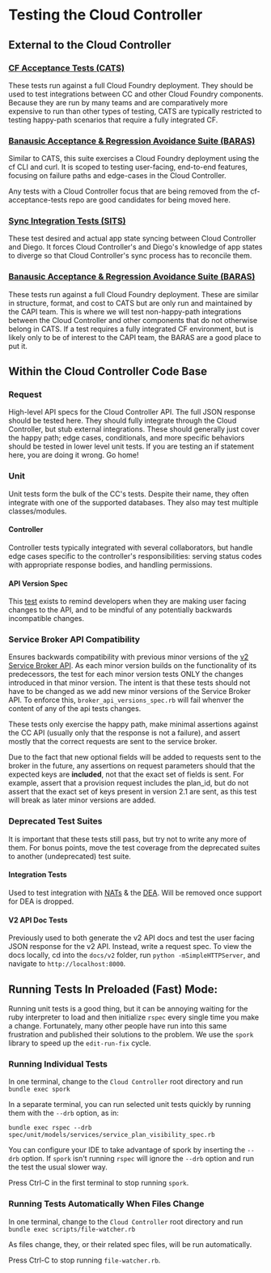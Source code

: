# Testing the Cloud Controller

## External to the Cloud Controller

### [CF Acceptance Tests (CATS)](https://github.com/cloudfoundry/cf-acceptance-tests/)

These tests run against a full Cloud Foundry deployment. They should be used to test integrations between CC and other Cloud Foundry components. Because they are run by many teams and are comparatively more expensive to run than other types of testing, CATS are typically restricted to testing happy-path scenarios that require a fully integrated CF.

### [Banausic Acceptance & Regression Avoidance Suite (BARAS)](https://github.com/cloudfoundry/capi-bara-tests)

Similar to CATS, this suite exercises a Cloud Foundry deployment using the cf CLI and curl. It is scoped to testing user-facing, end-to-end features, focusing on failure paths and edge-cases in the Cloud Controller.

Any tests with a Cloud Controller focus that are being removed from the cf-acceptance-tests repo are good candidates for being moved here.

### [Sync Integration Tests (SITS)](https://github.com/cloudfoundry/sync-integration-tests)

These test desired and actual app state syncing between Cloud Controller and Diego. It forces Cloud Controller's and Diego's knowledge of app states to diverge so that Cloud Controller's sync process has to reconcile them.

### [Banausic Acceptance & Regression Avoidance Suite (BARAS)](https://github.com/cloudfoundry/capi-bara-tests)

These tests run against a full Cloud Foundry deployment. These are similar in structure, format, and cost to CATS but are only run and maintained by the CAPI team. This is where we will test non-happy-path integrations between the Cloud Controller and other components that do not otherwise belong in CATS. If a test requires a fully integrated CF environment, but is likely only to be of interest to the CAPI team, the BARAS are a good place to put it.

## Within the Cloud Controller Code Base

### Request

High-level API specs for the Cloud Controller API. The full JSON response should be tested here. They should fully integrate through the Cloud Controller, but stub external integrations. These should generally just cover the happy path; edge cases, conditionals, and more specific behaviors should be tested in lower level unit tests. If you are testing an if statement here, you are doing it wrong. Go home!

### Unit

Unit tests form the bulk of the CC's tests. Despite their name, they often integrate with one of the supported databases. They also may test multiple classes/modules.

#### Controller

Controller tests typically integrated with several collaborators, but handle edge cases specific to the controller's responsibilities: serving status codes with appropriate response bodies, and handling permissions.

#### API Version Spec

This [test](spec/api/api_version_spec.rb) exists to remind developers when they are making user facing changes to the API, and to be mindful of any potentially backwards incompatible changes. 

### Service Broker API Compatibility

Ensures backwards compatibility with previous minor versions of the [v2 Service Broker API](http://docs.cloudfoundry.org/services/api.html). As each minor version builds on the functionality
of its predecessors, the test for each minor version tests ONLY the changes introduced in that minor version.
The intent is that these tests should not have to be changed as we add
new minor versions of the Service Broker API. To enforce this, `broker_api_versions_spec.rb` will fail
whenver the content of any of the api tests changes.

These tests only exercise the happy path, make minimal assertions against the CC API
(usually only that the response is not a failure), and assert mostly that the correct requests are
sent to the service broker.

Due to the fact that new optional fields will be added
to requests sent to the broker in the future, any assertions on request parameters should that the
expected keys are **included**, not that the exact set of fields is sent. For example, assert that
a provision request includes the plan_id, but do not assert that the exact set of keys present in
version 2.1 are sent, as this test will break as later minor versions are added.

### Deprecated Test Suites

It is important that these tests still pass, but try not to write any more of them. For bonus points, move the test coverage from the deprecated suites to another (undeprecated) test suite.

#### Integration Tests

Used to test integration with [NATs](https://github.com/cloudfoundry/nats-release) & the [DEA](https://github.com/cloudfoundry/dea_ng). Will be removed once support for DEA is dropped.

#### V2 API Doc Tests

Previously used to both generate the v2 API docs and test the user facing JSON response for the v2 API. Instead, write a request spec.
To view the docs locally, cd into the `docs/v2` folder, run `python -mSimpleHTTPServer`, and navigate to `http://localhost:8000`.

## Running Tests In Preloaded (Fast) Mode:

Running unit tests is a good thing, but it can be annoying waiting for
the ruby interpreter to load and then initialize `rspec` every single
time you make a change. Fortunately, many other people have run into
this same frustration and published their solutions to the problem. We
use the `spork` library to speed up the `edit-run-fix` cycle.

### Running Individual Tests

In one terminal, change to the `Cloud Controller` root directory and run `bundle exec spork`

In a separate terminal, you can run selected unit tests quickly by running them with the `--drb` option, as in:

    bundle exec rspec --drb spec/unit/models/services/service_plan_visibility_spec.rb

You can configure your IDE to take advantage of spork by inserting the `--drb` option. If `spork` isn't running `rspec` will ignore the `--drb` option and run the test the usual slower way.

Press Ctrl-C in the first terminal to stop running `spork`.

### Running Tests Automatically When Files Change

In one terminal, change to the `Cloud Controller` root directory and run `bundle exec scripts/file-watcher.rb`

As files change, they, or their related spec files, will be run automatically.

Press Ctrl-C to stop running `file-watcher.rb`.
